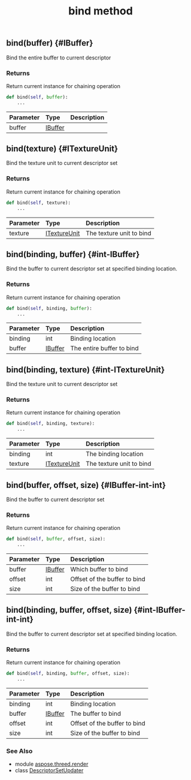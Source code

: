 ﻿---
title: bind method
second_title: Aspose.3D for Python via .NET API References
description: 
type: docs
weight: 20
url: /python-net/aspose.threed.render/descriptorsetupdater/bind/
is_root: false
---

## bind(buffer) {#IBuffer}

Bind the entire buffer to current descriptor

### Returns 


Return current instance for chaining operation


```python
def bind(self, buffer):
    ...
```


| Parameter | Type | Description |
| :- | :- | :- |
| buffer | [IBuffer](/3d/python-net/aspose.threed.render/ibuffer) |  |


## bind(texture) {#ITextureUnit}

Bind the texture unit to current descriptor set

### Returns 


Return current instance for chaining operation


```python
def bind(self, texture):
    ...
```


| Parameter | Type | Description |
| :- | :- | :- |
| texture | [ITextureUnit](/3d/python-net/aspose.threed.render/itextureunit) | The texture unit to bind |


## bind(binding, buffer) {#int-IBuffer}

Bind the buffer to current descriptor set at specified binding location.

### Returns 


Return current instance for chaining operation


```python
def bind(self, binding, buffer):
    ...
```


| Parameter | Type | Description |
| :- | :- | :- |
| binding | int | Binding location |
| buffer | [IBuffer](/3d/python-net/aspose.threed.render/ibuffer) | The entire buffer to bind |


## bind(binding, texture) {#int-ITextureUnit}

Bind the texture unit to current descriptor set

### Returns 


Return current instance for chaining operation


```python
def bind(self, binding, texture):
    ...
```


| Parameter | Type | Description |
| :- | :- | :- |
| binding | int | The binding location |
| texture | [ITextureUnit](/3d/python-net/aspose.threed.render/itextureunit) | The texture unit to bind |


## bind(buffer, offset, size) {#IBuffer-int-int}

Bind the buffer to current descriptor set

### Returns 


Return current instance for chaining operation


```python
def bind(self, buffer, offset, size):
    ...
```


| Parameter | Type | Description |
| :- | :- | :- |
| buffer | [IBuffer](/3d/python-net/aspose.threed.render/ibuffer) | Which buffer to bind |
| offset | int | Offset of the buffer to bind |
| size | int | Size of the buffer to bind |


## bind(binding, buffer, offset, size) {#int-IBuffer-int-int}

Bind the buffer to current descriptor set at specified binding location.

### Returns 


Return current instance for chaining operation


```python
def bind(self, binding, buffer, offset, size):
    ...
```


| Parameter | Type | Description |
| :- | :- | :- |
| binding | int | Binding location |
| buffer | [IBuffer](/3d/python-net/aspose.threed.render/ibuffer) | The buffer to bind |
| offset | int | Offset of the buffer to bind |
| size | int | Size of the buffer to bind |



### See Also
* module [aspose.threed.render](../../)
* class [DescriptorSetUpdater](/3d/python-net/aspose.threed.render/descriptorsetupdater)
